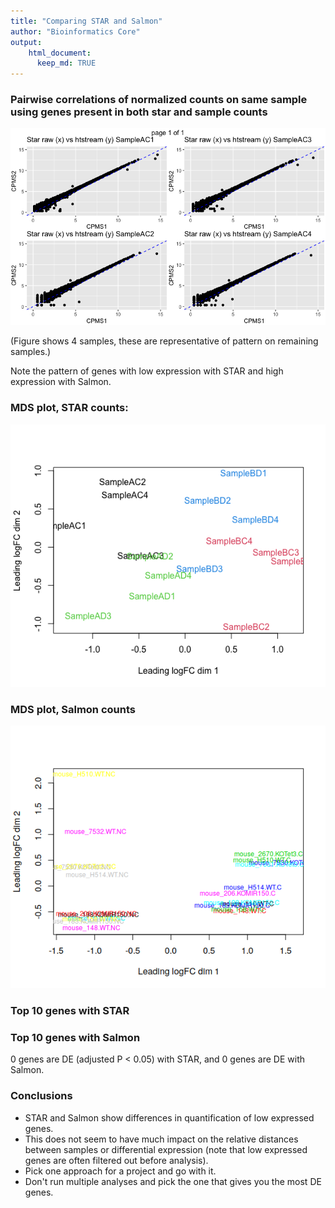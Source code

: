 ```yaml
---
title: "Comparing STAR and Salmon"
author: "Bioinformatics Core"
output:
    html_document:
      keep_md: TRUE
---
```










### Pairwise correlations of normalized counts on same sample using genes present in both star and sample counts




![](compare_star_salmon_mm_files/figure-html/unnamed-chunk-6-1.png)<!-- -->








(Figure shows 4 samples, these are representative of pattern on remaining samples.)











Note the pattern of genes with low expression with STAR and high expression with Salmon.


### MDS plot, STAR counts:
![](compare_star_salmon_mm_files/figure-html/unnamed-chunk-13-1.png)<!-- -->

### MDS plot, Salmon counts
![](compare_star_salmon_mm_files/figure-html/unnamed-chunk-14-1.png)<!-- -->




### Top 10 genes with STAR


### Top 10 genes with Salmon




0 genes are DE (adjusted P < 0.05) with STAR, and 0 genes are DE with Salmon.



### Conclusions
* STAR and Salmon show differences in quantification of low expressed genes.
* This does not seem to have much impact on the relative distances between samples or differential expression (note that low expressed genes are often filtered out before analysis).
* Pick one approach for a project and go with it.
* Don't run multiple analyses and pick the one that gives you the most DE genes.





